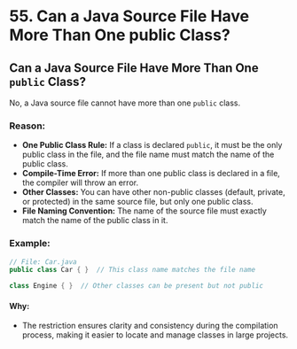 # 55.  Can a Java Source File Have More Than One public Class?

## Can a Java Source File Have More Than One `public` Class?

No, a Java source file cannot have more than one `public` class.

### Reason:
- **One Public Class Rule:** If a class is declared `public`, it must be the only public class in the file, and the file name must match the name of the public class.
- **Compile-Time Error:** If more than one public class is declared in a file, the compiler will throw an error.
- **Other Classes:** You can have other non-public classes (default, private, or protected) in the same source file, but only one public class.
- **File Naming Convention:** The name of the source file must exactly match the name of the public class in it.

### Example:
```java
// File: Car.java
public class Car { }  // This class name matches the file name

class Engine { }  // Other classes can be present but not public
```

#### Why:
- The restriction ensures clarity and consistency during the compilation process, making it easier to locate and manage classes in large projects.
